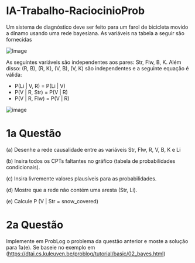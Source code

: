 # IA-Trabalho-RaciocinioProb

Um sistema de diagnóstico deve ser feito para um farol de bicicleta movido a dínamo
usando uma rede bayesiana. As variáveis na tabela a seguir são fornecidas

![Image](https://github.com/user-attachments/assets/dbb96dff-8b97-4be9-ba1a-c5d179befd63)

As seguintes variáveis são independentes aos pares: Str, Flw, B, K. Além disso: (R, B), (R, K), (V,
B), (V, K) são independentes e a seguinte equação é válida:


- P(Li | V, R) = P(Li | V) 
- P(V | R, Str) = P(V | R)  
- P(V | R, Flw) = P(V | R) 



![image](https://github.com/user-attachments/assets/7e2475f1-020b-48aa-9faa-fe239b417895)


# 1a Questão

(a) Desenhe a rede causalidade entre as variáveis
Str, Flw, R, V, B, K e Li

(b) Insira todos os CPTs faltantes no gráfico (tabela
de probabilidades condicionais).

(c) Insira livremente valores plausíveis para as
probabilidades.

(d) Mostre que a rede não contém uma aresta (Str, Li).

(e) Calcule P (V | Str = snow_covered)

# 2a Questão 

Implemente em ProbLog o problema da questão anterior e moste a solução para
1a(e). Se baseie no exemplo em (https://dtai.cs.kuleuven.be/problog/tutorial/basic/02_bayes.html)
